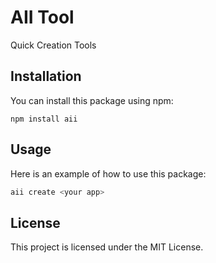 # AII Tool

Quick Creation Tools

## Installation

You can install this package using npm:

```
npm install aii
```

## Usage

Here is an example of how to use this package:

```javascript
aii create <your app>
```

## License

This project is licensed under the MIT License.